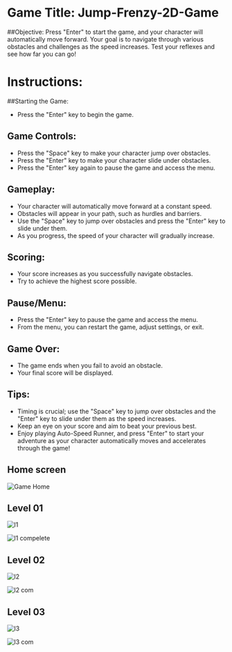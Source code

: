 
# Game Title: Jump-Frenzy-2D-Game

##Objective:
Press "Enter" to start the game, and your character will automatically move forward. Your goal is to navigate through various obstacles and challenges as the speed increases. Test your reflexes and see how far you can go!

# Instructions:

##Starting the Game:

+ Press the "Enter" key to begin the game.

## Game Controls:

+ Press the "Space" key to make your character jump over obstacles.
+ Press the "Enter" key to make your character slide under obstacles.
+ Press the "Enter" key again to pause the game and access the menu.

## Gameplay:

+ Your character will automatically move forward at a constant speed.
+ Obstacles will appear in your path, such as hurdles and barriers.
+ Use the "Space" key to jump over obstacles and press the "Enter" key to slide under them.
+ As you progress, the speed of your character will gradually increase.

## Scoring:

+ Your score increases as you successfully navigate obstacles.
+ Try to achieve the highest score possible.

## Pause/Menu:

+ Press the "Enter" key to pause the game and access the menu.
+ From the menu, you can restart the game, adjust settings, or exit.

## Game Over:

+ The game ends when you fail to avoid an obstacle.
+ Your final score will be displayed.

## Tips:

+ Timing is crucial; use the "Space" key to jump over obstacles and the "Enter" key to slide under them as the speed increases.
+ Keep an eye on your score and aim to beat your previous best.
+ Enjoy playing Auto-Speed Runner, and press "Enter" to start your adventure as your character automatically moves and accelerates through the game!




## Home screen
![Game Home](https://github.com/sumedha-Niroshan/Jump-Frenzy-2D-Game/assets/134295553/8eb34630-c91d-44d4-bdd7-c12c16bc0d59)

## Level 01
![l1](https://github.com/sumedha-Niroshan/Jump-Frenzy-2D-Game/assets/134295553/d29241d3-6c4f-446e-b0ee-67793bee3079)

![l1 compelete](https://github.com/sumedha-Niroshan/Jump-Frenzy-2D-Game/assets/134295553/6d2e8bc1-49f2-4b78-89ca-7e51befefc2d)

## Level 02
![l2](https://github.com/sumedha-Niroshan/Jump-Frenzy-2D-Game/assets/134295553/9a990595-06a2-452d-bc4e-59ea035a36fb)

![l2 com](https://github.com/sumedha-Niroshan/Jump-Frenzy-2D-Game/assets/134295553/c5984722-baa0-4378-81b2-7f4335bdacaa)


## Level 03
![l3](https://github.com/sumedha-Niroshan/Jump-Frenzy-2D-Game/assets/134295553/46a81f4f-1d83-4b51-9951-448059d5d89e)

![l3 com](https://github.com/sumedha-Niroshan/Jump-Frenzy-2D-Game/assets/134295553/b6fa2180-a732-43d0-b47e-4b0361d83049)
